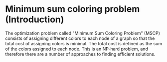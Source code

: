 # Minimum sum coloring problem (Introduction)

The optimization problem called "Minimum Sum Coloring Problem" (MSCP) consists of assigning different colors to each node of a graph so that the total cost of assigning colors is minimal. The total cost is defined as the sum of the colors assigned to each node. This is an NP-hard problem, and therefore there are a number of approaches to finding efficient solutions.

